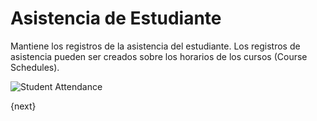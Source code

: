 # Asistencia de Estudiante

Mantiene los registros de la asistencia del estudiante. Los registros de asistencia pueden ser creados sobre los horarios de los cursos (Course Schedules).

<img class="screenshot" alt="Student Attendance" src="{{docs_base_url}}/assets/img/education/schedule/student-attendance.png">

{next}
